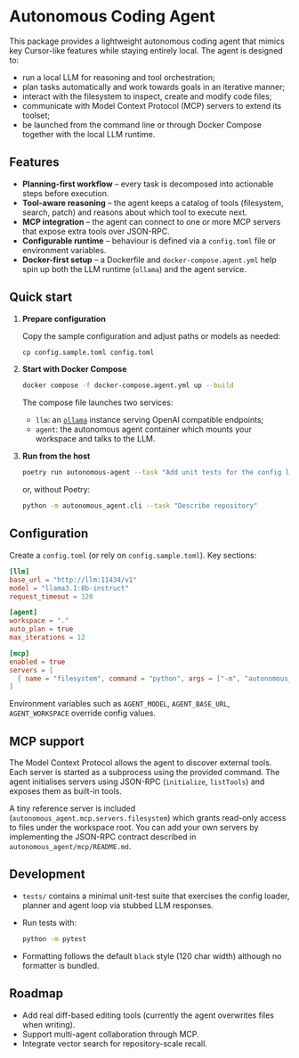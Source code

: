 # Autonomous Coding Agent

This package provides a lightweight autonomous coding agent that mimics key Cursor-like features while staying entirely local. The agent is designed to:

- run a local LLM for reasoning and tool orchestration;
- plan tasks automatically and work towards goals in an iterative manner;
- interact with the filesystem to inspect, create and modify code files;
- communicate with Model Context Protocol (MCP) servers to extend its toolset;
- be launched from the command line or through Docker Compose together with the local LLM runtime.

## Features

- **Planning-first workflow** – every task is decomposed into actionable steps before execution.
- **Tool-aware reasoning** – the agent keeps a catalog of tools (filesystem, search, patch) and reasons about which tool to execute next.
- **MCP integration** – the agent can connect to one or more MCP servers that expose extra tools over JSON-RPC.
- **Configurable runtime** – behaviour is defined via a `config.toml` file or environment variables.
- **Docker-first setup** – a Dockerfile and `docker-compose.agent.yml` help spin up both the LLM runtime (`ollama`) and the agent service.

## Quick start

1. **Prepare configuration**

   Copy the sample configuration and adjust paths or models as needed:

   ```bash
   cp config.sample.toml config.toml
   ```

2. **Start with Docker Compose**

   ```bash
   docker compose -f docker-compose.agent.yml up --build
   ```

   The compose file launches two services:

   - `llm`: an [`ollama`](https://github.com/ollama/ollama) instance serving OpenAI compatible endpoints;
   - `agent`: the autonomous agent container which mounts your workspace and talks to the LLM.

3. **Run from the host**

   ```bash
   poetry run autonomous-agent --task "Add unit tests for the config loader"
   ```

   or, without Poetry:

   ```bash
   python -m autonomous_agent.cli --task "Describe repository"
   ```

## Configuration

Create a `config.toml` (or rely on `config.sample.toml`). Key sections:

```toml
[llm]
base_url = "http://llm:11434/v1"
model = "llama3.1:8b-instruct"
request_timeout = 120

[agent]
workspace = "."
auto_plan = true
max_iterations = 12

[mcp]
enabled = true
servers = [
  { name = "filesystem", command = "python", args = ["-m", "autonomous_agent.mcp.servers.filesystem"], cwd = "." }
]
```

Environment variables such as `AGENT_MODEL`, `AGENT_BASE_URL`, `AGENT_WORKSPACE` override config values.

## MCP support

The Model Context Protocol allows the agent to discover external tools. Each server is started as a subprocess using the provided command. The agent initialises servers using JSON-RPC (`initialize`, `listTools`) and exposes them as built-in tools.

A tiny reference server is included (`autonomous_agent.mcp.servers.filesystem`) which grants read-only access to files under the workspace root. You can add your own servers by implementing the JSON-RPC contract described in `autonomous_agent/mcp/README.md`.

## Development

- `tests/` contains a minimal unit-test suite that exercises the config loader, planner and agent loop via stubbed LLM responses.
- Run tests with:

  ```bash
  python -m pytest
  ```

- Formatting follows the default `black` style (120 char width) although no formatter is bundled.

## Roadmap

- Add real diff-based editing tools (currently the agent overwrites files when writing).
- Support multi-agent collaboration through MCP.
- Integrate vector search for repository-scale recall.

